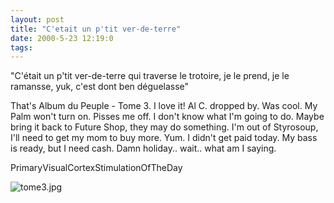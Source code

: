 ```yaml
---
layout: post
title: "C'etait un p'tit ver-de-terre"
date: 2000-5-23 12:19:0
tags: 
---
```



"C'était un p'tit ver-de-terre qui traverse le trotoire, je le prend, je le ramansse, yuk, c'est dont ben déguelasse"


That's Album du Peuple - Tome 3. I love it! Al C. dropped by. Was cool. My Palm won't turn on. Pisses me off. I don't know what I'm going to do. Maybe bring it back to Future Shop, they may do something. I'm out of Styrosoup, I'll need to get my mom to buy more. Yum. I didn't get paid today. My bass is ready, but I need cash. Damn holiday.. wait.. what am I saying.






PrimaryVisualCortexStimulationOfTheDay



![tome3.jpg][1]









   [1]: http://1.bp.blogspot.com/-_GQJMa9avLc/Tn0P-O3O_yI/AAAAAAAAANA/ih97pFVG4F0/s1600/tome3.jpg
